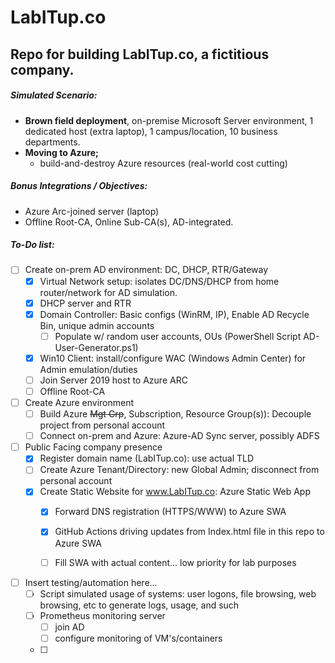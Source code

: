 # LabITup.co
## Repo for building LabITup.co, a fictitious company.

##### Simulated Scenario:
- **Brown field deployment**, on-premise Microsoft Server environment, 1 dedicated host (extra laptop), 1 campus/location, 10 business departments.
- **Moving to Azure;**
  - build-and-destroy Azure resources (real-world cost cutting)

##### Bonus Integrations / Objectives:
- Azure Arc-joined server (laptop)
- Offline Root-CA, Online Sub-CA(s), AD-integrated.


##### *To-Do list:*
- [ ] Create on-prem AD environment:  DC, DHCP, RTR/Gateway
  - [x] Virtual Network setup: isolates DC/DNS/DHCP from home router/network for AD simulation.
  - [x] DHCP server and RTR
  - [x] Domain Controller: Basic configs (WinRM, IP), Enable AD Recycle Bin, unique admin accounts
    - [ ] Populate w/ random user accounts, OUs (PowerShell Script AD-User-Generator.ps1)
  - [x] Win10 Client: install/configure WAC (Windows Admin Center) for Admin emulation/duties
  - [ ] Join Server 2019 host to Azure ARC
  - [ ] Offline Root-CA  

- [ ] Create Azure environment
  - [ ] Build Azure ~~Mgt Grp~~, Subscription, Resource Group(s)):  Decouple project from personal account
  - [ ] Connect on-prem and Azure:  Azure-AD Sync server, possibly ADFS
  
- [ ] Public Facing company presence
  - [x] Register domain name (LabITup.co): use actual TLD
  - [ ] Create Azure Tenant/Directory: new Global Admin; disconnect from personal account
  - [x] Create Static Website for www.LabITup.co:  Azure Static Web App
    - [x] Forward DNS registration (HTTPS/WWW) to Azure SWA
    - [x] GitHub Actions driving updates from Index.html file in this repo to Azure SWA
    - [ ] Fill SWA with actual content... low priority for lab purposes

  
- [ ] Insert testing/automation here...
  - [ ] Script simulated usage of systems: user logons, file browsing, web browsing, etc to generate logs, usage, and such
  - [ ] Prometheus monitoring server
    - [ ] join AD
    - [ ] configure monitoring of VM's/containers
  - [ ] 



























